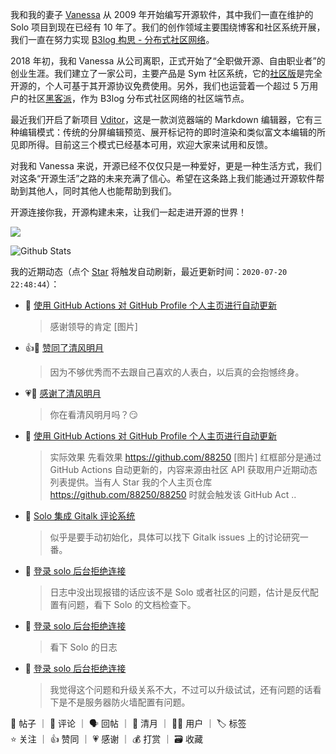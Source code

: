 我和我的妻子 [Vanessa](https://github.com/Vanessa219) 从 2009 年开始编写开源软件，其中我们一直在维护的 Solo 项目到现在已经有 10 年了。我们的创作领域主要围绕博客和社区系统开展，我们一直在努力实现 [B3log 构思 - 分布式社区网络](https://hacpai.com/article/1546941897596)。

2018 年初，我和 Vanessa 从公司离职，正式开始了“全职做开源、自由职业者”的创业生涯。我们建立了一家公司，主要产品是 Sym 社区系统，它的[社区版](https://github.com/88250/symphony)是完全开源的，个人可基于其开源协议免费使用。另外，我们也运营着一个超过 5 万用户的社区[黑客派](https://hacpai.com)，作为 B3log 分布式社区网络的社区端节点。

最近我们开启了新项目 [Vditor](https://github.com/Vanessa219/vditor)，这是一款浏览器端的 Markdown 编辑器，它有三种编辑模式：传统的分屏编辑预览、展开标记符的即时渲染和类似富文本编辑的所见即所得。目前这三个模式已经基本可用，欢迎大家来试用和反馈。

对我和 Vanessa 来说，开源已经不仅仅只是一种爱好，更是一种生活方式，我们对这条“开源生活”之路的未来充满了信心。希望在这条路上我们能通过开源软件帮助到其他人，同时其他人也能帮助到我们。

开源连接你我，开源构建未来，让我们一起走进开源的世界！

<a title="Hits" target="_blank" href="https://github.com/88250/88250"><img src="https://hits.b3log.org/88250/88250.svg"></a>

![Github Stats](https://github-readme-stats.vercel.app/api?username=88250&show_icons=true)

<!--events start -->

我的近期动态（点个 [Star](https://github.com/88250/88250) 将触发自动刷新，最近更新时间：`2020-07-20 22:48:44`）：

* 💬 [使用 GitHub Actions 对 GitHub Profile 个人主页进行自动更新](https://hacpai.com/article/1595248018192/comment/1595251746768#comments)

  > 感谢领导的肯定 [图片]
* 👍🌙 [赞同了清风明月](https://hacpai.com/member/Gakkiyomi2019/breezemoons/1595163310013)

  > 因为不够优秀而不去跟自己喜欢的人表白，以后真的会抱憾终身。
* 💗🌙 [感谢了清风明月](https://hacpai.com/member/bylx/breezemoons/1595238295849)

  > 你在看清风明月吗？😏
* 📝 [使用 GitHub Actions 对 GitHub Profile 个人主页进行自动更新](https://hacpai.com/article/1595248018192)

  > 实际效果 先看效果 https://github.com/88250 [图片] 红框部分是通过 GitHub Actions 自动更新的，内容来源由社区 API 获取用户近期动态列表提供。当有人 Star 我的个人主页仓库 https://github.com/88250/88250 时就会触发该 GitHub Act ..
* 💬 [Solo 集成 Gitalk 评论系统](https://hacpai.com/article/1594988019287/comment/1595234799824#comments)

  > 似乎是要手动初始化，具体可以找下 Gitalk issues 上的讨论研究一番。
* 💬 [登录 solo 后台拒绝连接](https://hacpai.com/article/1595226963494/comment/1595231314445#comments)

  > 日志中没出现报错的话应该不是 Solo 或者社区的问题，估计是反代配置有问题，看下 Solo 的文档检查下。
* 💬 [登录 solo 后台拒绝连接](https://hacpai.com/article/1595226963494/comment/1595229962617#comments)

  > 看下 Solo 的日志
* 💬 [登录 solo 后台拒绝连接](https://hacpai.com/article/1595226963494/comment/1595228355672#comments)

  > 我觉得这个问题和升级关系不大，不过可以升级试试，还有问题的话看下是不是服务器防火墙配置有问题。

📝 帖子 ｜ 💬 评论 ｜ 🗣 回帖 ｜ 🌙 清月 ｜ 👨‍💻 用户 ｜ 🏷️ 标签  
⭐️ 关注 ｜ 👍 赞同 ｜ 💗 感谢 ｜ 💰 打赏 ｜ 🗃 收藏

<!--events end -->

